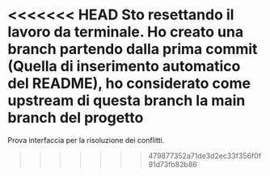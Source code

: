 <<<<<<< HEAD
Sto resettando il lavoro da terminale. Ho creato una branch partendo dalla prima commit (Quella di inserimento automatico del README), ho considerato come upstream di questa branch la main branch del progetto
=======
Prova interfaccia per la risoluzione dei conflitti.
>>>>>>> 479877352a71de3d2ec33f356f0f91d73fb82b86
